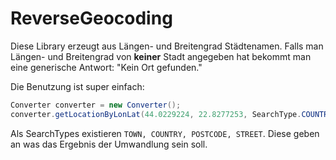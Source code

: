 # ReverseGeocoding

Diese Library erzeugt aus Längen- und Breitengrad Städtenamen. Falls man Längen- und Breitengrad von **keiner** Stadt angegeben hat bekommt man eine generische Antwort: "Kein Ort gefunden."

Die Benutzung ist super einfach: 

```java
Converter converter = new Converter();
converter.getLocationByLonLat(44.0229224, 22.8277253, SearchType.COUNTRY)
```

Als SearchTypes existieren ```TOWN, COUNTRY, POSTCODE, STREET```. Diese geben an was das Ergebnis der Umwandlung sein soll.

